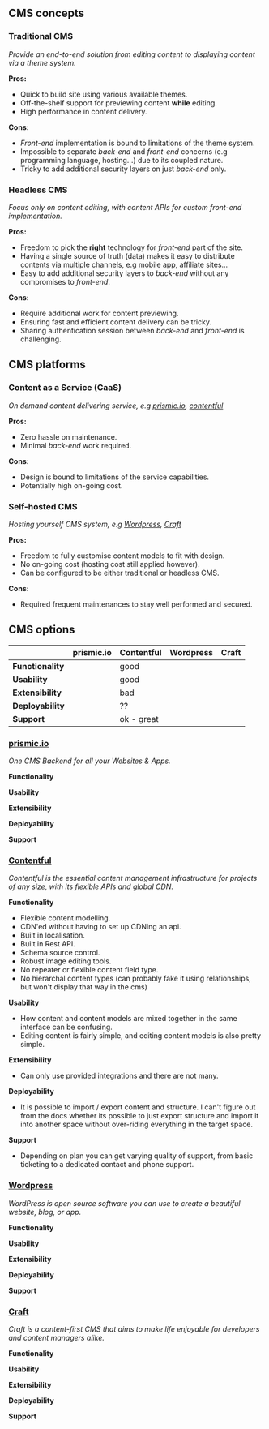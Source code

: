 ## CMS concepts

### Traditional CMS

*Provide an end-to-end solution from editing content to displaying content via a theme system.*

**Pros:**
- Quick to build site using various available themes.
- Off-the-shelf support for previewing content **while** editing.
- High performance in content delivery.

**Cons:**
- *Front-end* implementation is bound to limitations of the theme system.
- Impossible to separate *back-end* and *front-end* concerns (e.g programming language, hosting...) due to its coupled nature.
- Tricky to add additional security layers on just *back-end* only.


### Headless CMS

*Focus only on content editing, with content APIs for custom front-end implementation.*

**Pros:**
- Freedom to pick the **right** technology for *front-end* part of the site.
- Having a single source of truth (data) makes it easy to distribute contents via multiple channels, e.g mobile app, affiliate sites...
- Easy to add additional security layers to *back-end* without any compromises to *front-end*.

**Cons:**
- Require additional work for content previewing.
- Ensuring fast and efficient content delivery can be tricky.
- Sharing authentication session between *back-end* and *front-end* is challenging.


## CMS platforms

### Content as a Service (CaaS)

*On demand content delivering service, e.g [prismic.io](http://prismic.io),  [contentful](https://www.contentful.com/)*

**Pros:**
- Zero hassle on maintenance.
- Minimal *back-end* work required.

**Cons:**
- Design is bound to limitations of the service capabilities.
- Potentially high on-going cost.


### Self-hosted CMS

*Hosting yourself CMS system, e.g [Wordpress](https://wordpress.org/), [Craft](https://craftcms.com/)*

**Pros:**
- Freedom to fully customise content models to fit with design.
- No on-going cost (hosting cost still applied however).
- Can be configured to be either traditional or headless CMS.

**Cons:**
- Required frequent maintenances to stay well performed and secured.

## CMS options

|  | prismic.io | Contentful | Wordpress | Craft |
| --- | --- | --- | --- | --- |
| **Functionality** |  | good |  |  |
| **Usability** |  | good |  |  |
| **Extensibility** |  | bad |  |  |
| **Deployability** |  | ?? |  |  |
| **Support** |  | ok - great |  |  |

### [prismic.io](https://prismic.io/)

*One CMS Backend for all your Websites & Apps.*

**Functionality**

**Usability**

**Extensibility**

**Deployability**

**Support**

### [Contentful](https://www.contentful.com/)

*Contentful is the essential content management infrastructure for projects of any size, with its flexible APIs and global CDN.*

**Functionality**
- Flexible content modelling.
- CDN'ed without having to set up CDNing an api.
- Built in localisation.
- Built in Rest API.
- Schema source control.
- Robust image editing tools.
- No repeater or flexible content field type.
- No hierarchal content types (can probably fake it using relationships, but won't display that way in the cms)

**Usability**
- How content and content models are mixed together in the same interface can be confusing.
- Editing content is fairly simple, and editing content models is also pretty simple.

**Extensibility**
- Can only use provided integrations and there are not many.

**Deployability**
- It is possible to import / export content and structure. I can't figure out from the docs whether its possible to just export structure and import it into another space without over-riding everything in the target space.

**Support**
- Depending on plan you can get varying quality of support, from basic ticketing to a dedicated contact and phone support.


### [Wordpress](https://wordpress.org/)

*WordPress is open source software you can use to create a beautiful website, blog, or app.*

**Functionality**

**Usability**

**Extensibility**

**Deployability**

**Support**

### [Craft](https://craftcms.com/)

*Craft is a content-first CMS that aims to make life enjoyable for developers and content managers alike.*

**Functionality**

**Usability**

**Extensibility**

**Deployability**

**Support**
